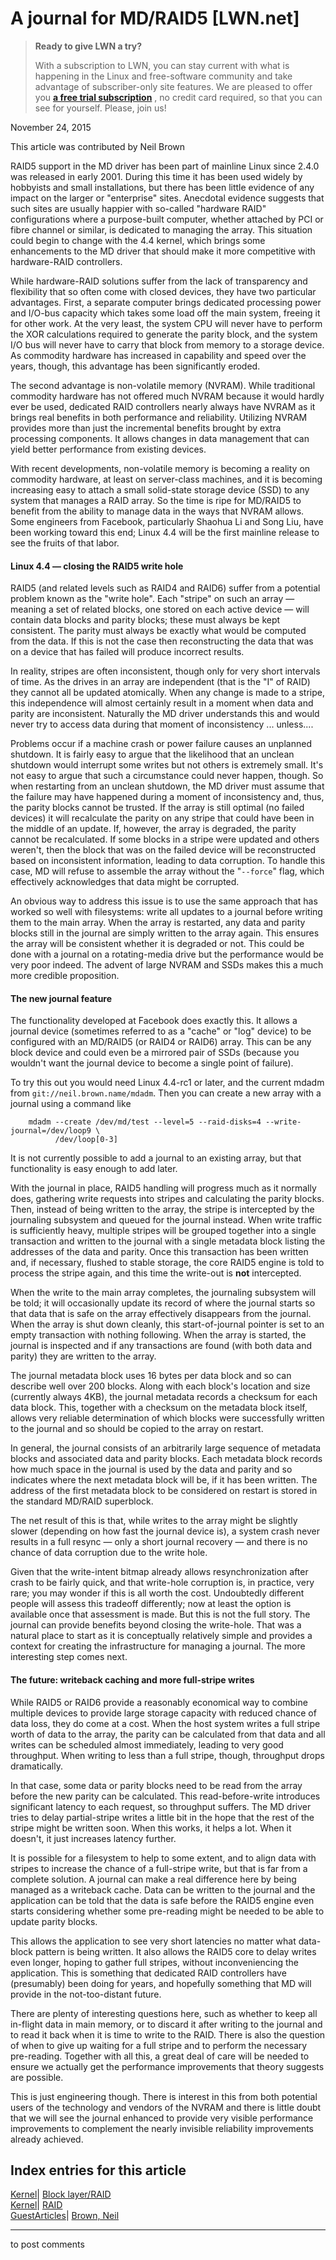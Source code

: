 # A journal for MD/RAID5 [LWN.net]

> **Ready to give LWN a try?**
> 
> With a subscription to LWN, you can stay current with what is happening in the Linux and free-software community and take advantage of subscriber-only site features. We are pleased to offer you **[a free trial subscription](https://lwn.net/Promo/nst-trial/claim)** , no credit card required, so that you can see for yourself. Please, join us! 

November 24, 2015

This article was contributed by Neil Brown

RAID5 support in the MD driver has been part of mainline Linux since 2.4.0 was released in early 2001. During this time it has been used widely by hobbyists and small installations, but there has been little evidence of any impact on the larger or "enterprise" sites. Anecdotal evidence suggests that such sites are usually happier with so-called "hardware RAID" configurations where a purpose-built computer, whether attached by PCI or fibre channel or similar, is dedicated to managing the array. This situation could begin to change with the 4.4 kernel, which brings some enhancements to the MD driver that should make it more competitive with hardware-RAID controllers. 

While hardware-RAID solutions suffer from the lack of transparency and flexibility that so often come with closed devices, they have two particular advantages. First, a separate computer brings dedicated processing power and I/O-bus capacity which takes some load off the main system, freeing it for other work. At the very least, the system CPU will never have to perform the XOR calculations required to generate the parity block, and the system I/O bus will never have to carry that block from memory to a storage device. As commodity hardware has increased in capability and speed over the years, though, this advantage has been significantly eroded.

The second advantage is non-volatile memory (NVRAM). While traditional commodity hardware has not offered much NVRAM because it would hardly ever be used, dedicated RAID controllers nearly always have NVRAM as it brings real benefits in both performance and reliability. Utilizing NVRAM provides more than just the incremental benefits brought by extra processing components. It allows changes in data management that can yield better performance from existing devices.

With recent developments, non-volatile memory is becoming a reality on commodity hardware, at least on server-class machines, and it is becoming increasing easy to attach a small solid-state storage device (SSD) to any system that manages a RAID array. So the time is ripe for MD/RAID5 to benefit from the ability to manage data in the ways that NVRAM allows. Some engineers from Facebook, particularly Shaohua Li and Song Liu, have been working toward this end; Linux 4.4 will be the first mainline release to see the fruits of that labor. 

#### Linux 4.4 — closing the RAID5 write hole

RAID5 (and related levels such as RAID4 and RAID6) suffer from a potential problem known as the "write hole". Each "stripe" on such an array — meaning a set of related blocks, one stored on each active device — will contain data blocks and parity blocks; these must always be kept consistent. The parity must always be exactly what would be computed from the data. If this is not the case then reconstructing the data that was on a device that has failed will produce incorrect results.

In reality, stripes are often inconsistent, though only for very short intervals of time. As the drives in an array are independent (that is the "I" of RAID) they cannot all be updated atomically. When any change is made to a stripe, this independence will almost certainly result in a moment when data and parity are inconsistent. Naturally the MD driver understands this and would never try to access data during that moment of inconsistency ... unless....

Problems occur if a machine crash or power failure causes an unplanned shutdown. It is fairly easy to argue that the likelihood that an unclean shutdown would interrupt some writes but not others is extremely small. It's not easy to argue that such a circumstance could never happen, though. So when restarting from an unclean shutdown, the MD driver must assume that the failure may have happened during a moment of inconsistency and, thus, the parity blocks cannot be trusted. If the array is still optimal (no failed devices) it will recalculate the parity on any stripe that could have been in the middle of an update. If, however, the array is degraded, the parity cannot be recalculated. If some blocks in a stripe were updated and others weren't, then the block that was on the failed device will be reconstructed based on inconsistent information, leading to data corruption. To handle this case, MD will refuse to assemble the array without the "`--force`" flag, which effectively acknowledges that data might be corrupted.

An obvious way to address this issue is to use the same approach that has worked so well with filesystems: write all updates to a journal before writing them to the main array. When the array is restarted, any data and parity blocks still in the journal are simply written to the array again. This ensures the array will be consistent whether it is degraded or not. This could be done with a journal on a rotating-media drive but the performance would be very poor indeed. The advent of large NVRAM and SSDs makes this a much more credible proposition.

#### The new journal feature

The functionality developed at Facebook does exactly this. It allows a journal device (sometimes referred to as a "cache" or "log" device) to be configured with an MD/RAID5 (or RAID4 or RAID6) array. This can be any block device and could even be a mirrored pair of SSDs (because you wouldn't want the journal device to become a single point of failure).

To try this out you would need Linux 4.4-rc1 or later, and the current mdadm from `git://neil.brown.name/mdadm`. Then you can create a new array with a journal using a command like 
    
    
        mdadm --create /dev/md/test --level=5 --raid-disks=4 --write-journal=/dev/loop9 \
              /dev/loop[0-3]
    

It is not currently possible to add a journal to an existing array, but that functionality is easy enough to add later.

With the journal in place, RAID5 handling will progress much as it normally does, gathering write requests into stripes and calculating the parity blocks. Then, instead of being written to the array, the stripe is intercepted by the journaling subsystem and queued for the journal instead. When write traffic is sufficiently heavy, multiple stripes will be grouped together into a single transaction and written to the journal with a single metadata block listing the addresses of the data and parity. Once this transaction has been written and, if necessary, flushed to stable storage, the core RAID5 engine is told to process the stripe again, and this time the write-out is **not** intercepted.

When the write to the main array completes, the journaling subsystem will be told; it will occasionally update its record of where the journal starts so that data that is safe on the array effectively disappears from the journal. When the array is shut down cleanly, this start-of-journal pointer is set to an empty transaction with nothing following. When the array is started, the journal is inspected and if any transactions are found (with both data and parity) they are written to the array.

The journal metadata block uses 16 bytes per data block and so can describe well over 200 blocks. Along with each block's location and size (currently always 4KB), the journal metadata records a checksum for each data block. This, together with a checksum on the metadata block itself, allows very reliable determination of which blocks were successfully written to the journal and so should be copied to the array on restart.

In general, the journal consists of an arbitrarily large sequence of metadata blocks and associated data and parity blocks. Each metadata block records how much space in the journal is used by the data and parity and so indicates where the next metadata block will be, if it has been written. The address of the first metadata block to be considered on restart is stored in the standard MD/RAID superblock.

The net result of this is that, while writes to the array might be slightly slower (depending on how fast the journal device is), a system crash never results in a full resync — only a short journal recovery — and there is no chance of data corruption due to the write hole.

Given that the write-intent bitmap already allows resynchronization after crash to be fairly quick, and that write-hole corruption is, in practice, very rare; you may wonder if this is all worth the cost. Undoubtedly different people will assess this tradeoff differently; now at least the option is available once that assessment is made. But this is not the full story. The journal can provide benefits beyond closing the write-hole. That was a natural place to start as it is conceptually relatively simple and provides a context for creating the infrastructure for managing a journal. The more interesting step comes next. 

#### The future: writeback caching and more full-stripe writes

While RAID5 or RAID6 provide a reasonably economical way to combine multiple devices to provide large storage capacity with reduced chance of data loss, they do come at a cost. When the host system writes a full stripe worth of data to the array, the parity can be calculated from that data and all writes can be scheduled almost immediately, leading to very good throughput. When writing to less than a full stripe, though, throughput drops dramatically.

In that case, some data or parity blocks need to be read from the array before the new parity can be calculated. This read-before-write introduces significant latency to each request, so throughput suffers. The MD driver tries to delay partial-stripe writes a little bit in the hope that the rest of the stripe might be written soon. When this works, it helps a lot. When it doesn't, it just increases latency further.

It is possible for a filesystem to help to some extent, and to align data with stripes to increase the chance of a full-stripe write, but that is far from a complete solution. A journal can make a real difference here by being managed as a writeback cache. Data can be written to the journal and the application can be told that the data is safe before the RAID5 engine even starts considering whether some pre-reading might be needed to be able to update parity blocks.

This allows the application to see very short latencies no matter what data-block pattern is being written. It also allows the RAID5 core to delay writes even longer, hoping to gather full stripes, without inconveniencing the application. This is something that dedicated RAID controllers have (presumably) been doing for years, and hopefully something that MD will provide in the not-too-distant future.

There are plenty of interesting questions here, such as whether to keep all in-flight data in main memory, or to discard it after writing to the journal and to read it back when it is time to write to the RAID. There is also the question of when to give up waiting for a full stripe and to perform the necessary pre-reading. Together with all this, a great deal of care will be needed to ensure we actually get the performance improvements that theory suggests are possible.

This is just engineering though. There is interest in this from both potential users of the technology and vendors of the NVRAM and there is little doubt that we will see the journal enhanced to provide very visible performance improvements to complement the nearly invisible reliability improvements already achieved. 

  
Index entries for this article  
---  
[Kernel](/Kernel/Index)| [Block layer/RAID](/Kernel/Index#Block_layer-RAID)  
[Kernel](/Kernel/Index)| [RAID](/Kernel/Index#RAID)  
[GuestArticles](/Archives/GuestIndex/)| [Brown, Neil](/Archives/GuestIndex/#Brown_Neil)  
  


* * *

to post comments 
